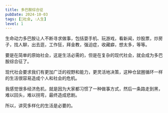 ```yaml
---
title: 多巴胺综合征
pubDate: 2024-10-03
tags: [👫社会, 💧人生]
level: 1
---
```


生命动力多巴胺让人不断寻求做事，包括耍手机、玩游戏，看新闻，炒股票，炒房子，找人聊，出去逛，工作狂，拜金教，强迫症，收藏癖，想太多，等等。

要是在简单的原始社会，这是生活必需的，但是在复杂的现代社会，就会成为多巴胺综合征了。

现代社会要求我们有更加广泛的视野和能力，更灵活地决策，这种仓鼠圈循环一样的生活很容易造成个人和社会的危机。

我感觉很多经济危机，就是因为大家都习惯了一种做事方式，然后一条路走到黑，难以回头，难以拐弯，最终造成悲剧。

所以，讲究多样化的生活是必要的。
